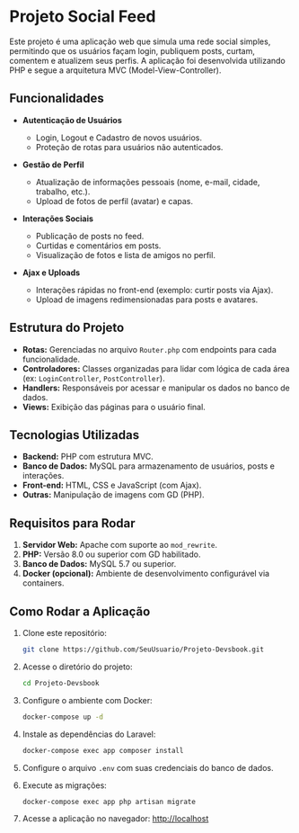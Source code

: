 # Projeto Social Feed

Este projeto é uma aplicação web que simula uma rede social simples, permitindo que os usuários façam login, publiquem posts, curtam, comentem e atualizem seus perfis. A aplicação foi desenvolvida utilizando PHP e segue a arquitetura MVC (Model-View-Controller).

## Funcionalidades

- **Autenticação de Usuários**  
  - Login, Logout e Cadastro de novos usuários.
  - Proteção de rotas para usuários não autenticados.

- **Gestão de Perfil**  
  - Atualização de informações pessoais (nome, e-mail, cidade, trabalho, etc.).
  - Upload de fotos de perfil (avatar) e capas.

- **Interações Sociais**  
  - Publicação de posts no feed.  
  - Curtidas e comentários em posts.  
  - Visualização de fotos e lista de amigos no perfil.

- **Ajax e Uploads**  
  - Interações rápidas no front-end (exemplo: curtir posts via Ajax).  
  - Upload de imagens redimensionadas para posts e avatares.  

## Estrutura do Projeto

- **Rotas:** Gerenciadas no arquivo `Router.php` com endpoints para cada funcionalidade.  
- **Controladores:** Classes organizadas para lidar com lógica de cada área (ex: `LoginController`, `PostController`).  
- **Handlers:** Responsáveis por acessar e manipular os dados no banco de dados.  
- **Views:** Exibição das páginas para o usuário final.  

## Tecnologias Utilizadas

- **Backend:** PHP com estrutura MVC.  
- **Banco de Dados:** MySQL para armazenamento de usuários, posts e interações.  
- **Front-end:** HTML, CSS e JavaScript (com Ajax).  
- **Outras:** Manipulação de imagens com GD (PHP).

## Requisitos para Rodar

1. **Servidor Web:** Apache com suporte ao `mod_rewrite`.  
2. **PHP:** Versão 8.0 ou superior com GD habilitado.  
3. **Banco de Dados:** MySQL 5.7 ou superior.  
4. **Docker (opcional):** Ambiente de desenvolvimento configurável via containers.

## Como Rodar a Aplicação

1. Clone este repositório:
   ```bash
   git clone https://github.com/SeuUsuario/Projeto-Devsbook.git
   ```

2. Acesse o diretório do projeto:
   ```bash
   cd Projeto-Devsbook
   ```

3. Configure o ambiente com Docker:
   ```bash
   docker-compose up -d
   ```

4. Instale as dependências do Laravel:
   ```bash
   docker-compose exec app composer install
   ```

5. Configure o arquivo `.env` com suas credenciais do banco de dados.

6. Execute as migrações:
   ```bash
   docker-compose exec app php artisan migrate
   ```

7. Acesse a aplicação no navegador: [http://localhost](http://localhost)
